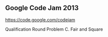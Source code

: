 Google Code Jam 2013
--------------------
https://code.google.com/codejam

Qualification Round Problem C. Fair and Square
